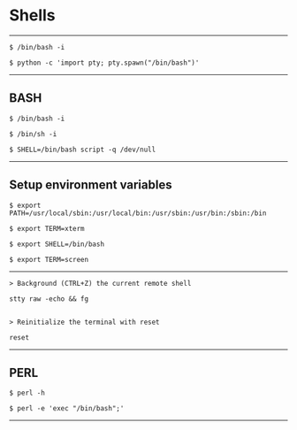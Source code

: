 # Shells

--------------------------------------------------------------------

```
$ /bin/bash -i

$ python -c 'import pty; pty.spawn("/bin/bash")'
```

--------------------------------------------------------------------

## BASH

```
$ /bin/bash -i

$ /bin/sh -i

$ SHELL=/bin/bash script -q /dev/null
```

--------------------------------------------------------------------

## Setup environment variables

```
$ export PATH=/usr/local/sbin:/usr/local/bin:/usr/sbin:/usr/bin:/sbin:/bin

$ export TERM=xterm

$ export SHELL=/bin/bash

$ export TERM=screen
```

--------------------------------------------------------------------

```
> Background (CTRL+Z) the current remote shell

stty raw -echo && fg


> Reinitialize the terminal with reset

reset
```

--------------------------------------------------------------------

## PERL

```
$ perl -h

$ perl -e 'exec "/bin/bash";'
```

--------------------------------------------------------------------
